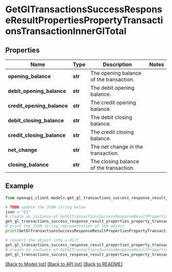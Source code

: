 # GetGlTransactionsSuccessResponseResultPropertiesPropertyTransactionsTransactionInnerGlTotal


## Properties

Name | Type | Description | Notes
------------ | ------------- | ------------- | -------------
**opening_balance** | **str** | The opening balance of the transaction. | 
**debit_opening_balance** | **str** | The debit opening balance. | 
**credit_opening_balance** | **str** | The credit opening balance. | 
**debit_closing_balance** | **str** | The debit closing balance. | 
**credit_closing_balance** | **str** | The credit closing balance. | 
**net_change** | **str** | The net change in the transaction. | 
**closing_balance** | **str** | The closing balance of the transaction. | 

## Example

```python
from openapi_client.models.get_gl_transactions_success_response_result_properties_property_transactions_transaction_inner_gl_total import GetGlTransactionsSuccessResponseResultPropertiesPropertyTransactionsTransactionInnerGlTotal

# TODO update the JSON string below
json = "{}"
# create an instance of GetGlTransactionsSuccessResponseResultPropertiesPropertyTransactionsTransactionInnerGlTotal from a JSON string
get_gl_transactions_success_response_result_properties_property_transactions_transaction_inner_gl_total_instance = GetGlTransactionsSuccessResponseResultPropertiesPropertyTransactionsTransactionInnerGlTotal.from_json(json)
# print the JSON string representation of the object
print(GetGlTransactionsSuccessResponseResultPropertiesPropertyTransactionsTransactionInnerGlTotal.to_json())

# convert the object into a dict
get_gl_transactions_success_response_result_properties_property_transactions_transaction_inner_gl_total_dict = get_gl_transactions_success_response_result_properties_property_transactions_transaction_inner_gl_total_instance.to_dict()
# create an instance of GetGlTransactionsSuccessResponseResultPropertiesPropertyTransactionsTransactionInnerGlTotal from a dict
get_gl_transactions_success_response_result_properties_property_transactions_transaction_inner_gl_total_from_dict = GetGlTransactionsSuccessResponseResultPropertiesPropertyTransactionsTransactionInnerGlTotal.from_dict(get_gl_transactions_success_response_result_properties_property_transactions_transaction_inner_gl_total_dict)
```
[[Back to Model list]](../README.md#documentation-for-models) [[Back to API list]](../README.md#documentation-for-api-endpoints) [[Back to README]](../README.md)



